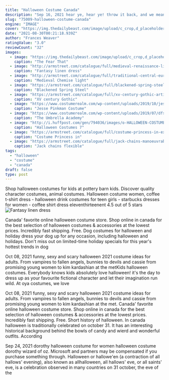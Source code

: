 ```yaml
---
title: "Halloween Costume Canada"
description: "Sep 16, 2021 hear ye, hear ye! throw it back, and we mean way back, this halloween with these regal renaissance costume ideas.Whether you're looking for a best friend halloween costume, a"
slug: "75009-halloween-costume-canada"
engine: "IMAGE"
cover: "https://img.thedailybeast.com/image/upload/c_crop,d_placeholder_euli9k,h_1439,w_2560,x_0,y_0/dpr_2.0/c_limit,w_740/fl_lossy,q_auto/v1492195751/articles/2014/09/20/eight-ebola-workers-bodies-found-in-latrine/140919-haglage-ebola-tease_dr2ii3"
date: "2021-08-30T00:21:18.939Z"
author: "Frances Weaver"
ratingValue: "3.0"
reviewCount: "32"
images:
  - image: "https://img.thedailybeast.com/image/upload/c_crop,d_placeholder_euli9k,h_1439,w_2560,x_0,y_0/dpr_2.0/c_limit,w_740/fl_lossy,q_auto/v1492195751/articles/2014/09/20/eight-ebola-workers-bodies-found-in-latrine/140919-haglage-ebola-tease_dr2ii3"
    caption: "The Fear That"
  - image: "http://armstreet.com/catalogue/full/medieval-renaissance-linen-dress-autumn-princess-4.jpg"
    caption: "Fantasy linen dress"
  - image: "http://armstreet.com/catalogue/full/traditional-central-europe-xvi-entury-chemise-2.jpg"
    caption: "Medieval Chemise light"
  - image: "https://armstreet.com/catalogue/full/blackened-spring-steel-cuirass-the-dark-star-3.jpg"
    caption: "Blackened Spring Steel"
  - image: "https://armstreet.com/catalogue/full/xv-century-gothic-articulated-cuisses-with-greaves-8.jpg"
    caption: "XV century Gothic"
  - image: "https://www.costumerealm.com/wp-content/uploads/2019/10/jesse-breaking-bad-saison2-promo1.jpg"
    caption: "Jesse Pinkman Costume"
  - image: "https://www.costumerealm.com/wp-content/uploads/2019/07/dfsdf-e1570877178792.jpg"
    caption: "The Umbrella Academy"
  - image: "http://i.huffpost.com/gen/794036/images/o-HALLOWEEN-COSTUMES-facebook.jpg"
    caption: "Halloween Costumes 7"
  - image: "https://armstreet.com/catalogue/full/costume-princess-in-exile-6.jpg"
    caption: "Costume Princess in"
  - image: "https://armstreet.com/catalogue/full/jack-chains-manoeuvrable-arm-protection-xiv-xv-century-3.jpg"
    caption: "Jack chains flexible"
tags:
  - "halloween"
  - "costume"
  - "canada"
draft: false
type: post
---
```


Shop halloween costumes for kids at pottery barn kids. Discover quality character costumes, animal costumes. Halloween costume women, coffee t-shirt dress - halloween drink costumes for teen girls - starbucks dresses for women - coffee shirt dress eleventhirteenent 4.5 out of 5 stars
![Fantasy linen dress](http://armstreet.com/catalogue/full/medieval-renaissance-linen-dress-autumn-princess-4.jpg "Fantasy linen dress")

Canada&#39; favorite online halloween costume store. Shop online in canada for the best selection of halloween costumes &amp; accessories at the lowest prices. Incredibly fast shipping. Free. Dog costumes for halloween and holiday dress your dog up for any occasion, including halloween and holidays. Don&#39;t miss out on limited-time holiday specials for this year&#39;s hottest trends in dog
<!--inArticleAds-->

<!--galleryOne-->

Oct 08, 2021 funny, sexy and scary halloween 2021 costume ideas for adults. From vampires to fallen angels, bunnies to devils and cassie from promising young women to kim kardashian at the metKids halloween costumes. Everybody knows kids absolutely love halloween! it's the day to dress up as your favourite fictional character and let their imagination run wild. At oya costumes, we love
<!--inArticleAds-->

<!--galleryTwo-->

Oct 08, 2021 funny, sexy and scary halloween 2021 costume ideas for adults. From vampires to fallen angels, bunnies to devils and cassie from promising young women to kim kardashian at the met. Canada' favorite online halloween costume store. Shop online in canada for the best selection of halloween costumes & accessories at the lowest prices. Incredibly fast shipping. Free. Short history of halloween. In canada halloween is traditionally celebrated on october 31. It has an interesting historical background behind the bowls of candy and wierd and wonderful outfits. According
<!--galleryThree-->

Sep 24, 2021 dorothy halloween costume for women halloween costume dorothy wizard of oz. Microsoft and partners may be compensated if you purchase something through. Halloween or hallowe'en (a contraction of all hallows' evening), also known as allhalloween, all hallows' eve, or all saints' eve, is a celebration observed in many countries on 31 october, the eve of the